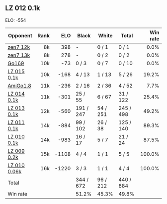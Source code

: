 ## LZ 012 0.1k ##

ELO: -554

Opponent | Rank | ELO | Black | White | Total | Win rate
---------|-----:|----:|-------|-------|-------|-------:
[zen7 12k](zen7%2012k.md) | 8k | 398 | - | 0 / 1 | 0 / 1 | 0.0%
[zen7 13k](zen7%2013k.md) | 8k | 278 | - | 0 / 2 | 0 / 2 | 0.0%
[Go169](Go169.md) | 10k | -73 | 0 / 3 | 0 / 7 | 0 / 10 | 0.0%
[LZ 015 0.1k](LZ%20015%200.1k.md) | 10k | -168 | 4 / 13 | 1 / 13 | 5 / 26 | 19.2%
[AmiGo1.8](AmiGo1.8.md) | 11k | -236 | 2 / 16 | 2 / 36 | 4 / 52 | 7.7%
[LZ 014 0.1k](LZ%20014%200.1k.md) | 11k | -301 | 25 / 55 | 6 / 67 | 31 / 122 | 25.4%
[LZ 013 0.1k](LZ%20013%200.1k.md) | 12k | -560 | 191 / 247 | 54 / 251 | 245 / 498 | 49.2%
[LZ 011 0.1k](LZ%20011%200.1k.md) | 14k | -884 | 99 / 102 | 26 / 38 | 125 / 140 | 89.3%
[LZ 010 0.1k](LZ%20010%200.1k.md) | 14k | -983 | 16 / 17 | 5 / 7 | 21 / 24 | 87.5%
[LZ 009 0.2k](LZ%20009%200.2k.md) | 15k | -1108 | 4 / 4 | 1 / 1 | 5 / 5 | 100.0%
[LZ 010 0.06k](LZ%20010%200.06k.md) | 16k | -1220 | 3 / 3 | 1 / 1 | 4 / 4 | 100.0%
Total | | | 344 / 672 | 96 / 212 | 440 / 884 | 
Win rate| | | 51.2% | 45.3% | 49.8% | 
